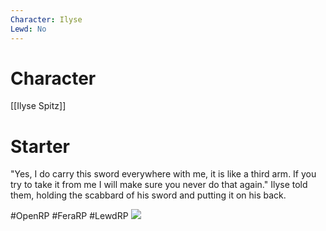 ```yaml
---
Character: Ilyse
Lewd: No
---
```

# Character
[[Ilyse Spitz]]

# Starter
"Yes, I do carry this sword everywhere with me, it is like a third arm. If you try to take it from me I will make sure you never do that again." Ilyse told them, holding the scabbard of his sword and putting it on his back.

#OpenRP #FeraRP #LewdRP 
![](FOlYTrOXwAESF2O.jpg)